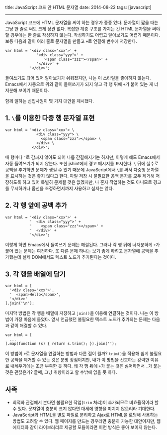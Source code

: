 title: JavaScript 코드 안 HTML 문자열
date: 2014-08-22
tags: [javascript]

---
JavaScript 코드에 HTML 문자열을 써야 하는 경우가 종종 있다. 문자열이 짧을 때는 그냥 한 줄로 써도 크게 상관 없다. 복잡한 계층 구조를 가지는 긴 HTML 문자열을 써야 할 경우에는 한 줄로 작성하지 않는다. 작성하기도 어렵고 알아보기도 어렵기 때문이다. 보통 다음과 같이 여러 줄로 문자열을 만들고 `+`로 연결해 변수에 저장한다.
<!--more-->

```
var html = '<div class="xxx">' +
              '<div class="yyy">' +
                 '<span class="zzz"></span>' +
              '</div>' +
           '</div>';
```

들여쓰기도 되어 있어 알아보기가 쉬워졌지만, 나는 이 스타일을 좋아하지 않는다. Emacs에서 자동으로 위와 같이 들여쓰기가 되지 않고 각 행 뒤에 `+`가 붙어 있는 게 너저분해 보이기 때문이다.

함께 일하는 신입사원이 몇 가지 대안을 제시했다.

## 1. `\`를 이용한 다중 행 문자열 표현

```
var html = '<div class="xxx"> \
              <div class="yyy"> \
                <span class="zzz"></span> \
              </div> \
            </div>';
```

매 행마다 `'`로 감싸지 않아도 되어 나름 간결해지기는 하지만, 이렇게 해도 Emacs에서 자동 들여쓰기가 되지 않는다. 또한 jshint에서 경고 메시지를 표시한다. `\` 뒤에 실수로 공백을 추가하면 문제가 생길 수 있기 때문에 JavaScript에서 `\`를 써서 다중행 문자열을 표시하는 것은 좋지 않다고 한다. 파일 저장 시 불필요한 공백 문자를 모두 제거해 저장하도록 하고 있어 특별히 문제될 것은 없겠지만, 나 혼자 작업하는 것도 아니므로 경고를 무시하거나 옵션을 조정하면서까지 사용하고 싶지는 않다.

## 2. 각 행 앞에 공백 추가

```
var html = '<div class="xxx">' +
           '  <div class="yyy">' +
           '    <span class="zzz"></span>' +
           '  </div>' +
           '</div>';
```

이렇게 하면 Emacs에서 들여쓰기 문제는 해결된다. 그러나 각 행 뒤에 너저분하게 `+`가 붙어 있는 문제는 여전하다. 또 다른 문제 하나는 보기 좋게 하려고 문자열에 공백을 추가했는데 실제 DOM에서도 텍스트 노드가 추가된다는 것이다.

## 3. 각 행을 배열에 담기

```
var html = [
  '<div class="xxx">',
  '  <span>Hello</span>',
  '</div>'
].join('\n');
```

마지막 방법은 각 행을 배열에 저장하고 `join()`을 이용해 연결하는 것이다. 나는 이 방법이 가장 마음에 들었다. 앞서 언급했던 불필요한 텍스트 노드가 추가되는 문제는 다음과 같이 해결할 수 있다.

```
var html = [
  ...
].map(function (s) { return s.trim(); }).join('');
```

이 방법이 `+`로 문자열을 연결하는 방법과 다른 점이 뭘까? `trim()`을 적용해 쉽게 불필요한 공백을 제거할 수 있는 것은 분명 장점이지만, 내가 이 방법을 선호하는 강력한 이유로 내세우기에는 조금 부족한 듯 하다. 왜 각 행 뒤에 `+`가 붙는 것은 싫어하면서 `,`가 붙는 것은 괜찮은가? 글쎄, 그냥 취향이라고 할 수밖에 없을 듯 하다.

## 사족
* 최적화 관점에서 본다면 불필요한 작업(`trim` 처리)이 추가되므로 비효율적이라 할 수 있다. 문자열이 충분히 크지 않다면 대세에 영향을 미치지 않으리라 기대한다.
* JavaScript와 HTML을 별도 파일로 분리하고 Ajax로 HTML을 로딩해 사용하는 방법도 고려할 수 있다. 웹 페이지를 만드는 경우라면 충분히 가능한 대안이지만, 웹 에디터와 같이 라이브러리로 제공할 모듈이라면 이런 방식은 좋아 보이지 않는다.
